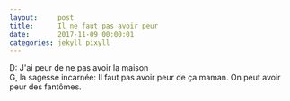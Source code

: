 ```yaml
---
layout:     post
title:      Il ne faut pas avoir peur
date:       2017-11-09 00:00:01
categories: jekyll pixyll
---
```


D: J'ai peur de ne pas avoir la maison  
G, la sagesse incarnée: Il faut pas avoir peur de ça maman.  On peut avoir peur des fantômes.

  
